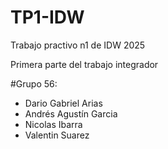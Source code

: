 # TP1-IDW
Trabajo practivo n1 de IDW 2025

Primera parte del trabajo integrador


#Grupo 56:

* Dario Gabriel Arias
* Andrés Agustín Garcia
* Nicolas Ibarra
* Valentin Suarez
